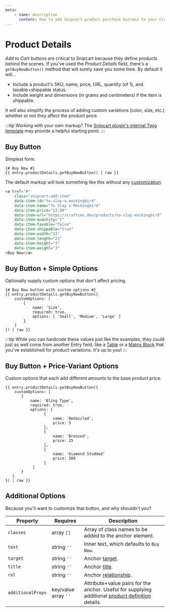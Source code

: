 ```yaml
---
meta:
    - name: description
      content: How to add Snipcart product purchase buttons to your Craft CMS frontend.
---
```


# Product Details

_Add to Cart_ buttons are critical to Snipcart because they define products behind the scenes. If you've used the _Product Details_ field, there's a `getBuyNowButton()` method that will surely save you some time. By default it will...

-   Include a product's SKU, name, price, URL, quantity (of 1), and taxable+shippable status.
-   Include weight and dimensions (in grams and centimeters) if the item is shippable.

It will also simplify the process of adding custom variations (color, size, etc.) whether or not they affect the product price.

:::tip
Working with your own markup? The [Snipcart plugin's internal Twig template](https://github.com/workingconcept/snipcart-craft-plugin/blob/master/src/templates/fields/front-end/buy-now.twig) may provide a helpful starting point.
:::

## Buy Button

Simplest form.

```twig
{# Buy Now #}
{{ entry.productDetails.getBuyNowButton() | raw }}
```

The default markup will look something like this without any [customization](/templating/fields.md#additional-options):

```html
<a href="#"
    class="snipcart-add-item"
    data-item-id="to-slay-a-mockingbird"
    data-item-name="To Slay a Mockingbird"
    data-item-price="12.99"
    data-item-url="https://craftcms.dev/products/to-slay-mockingbird"
    data-item-quantity="1"
    data-item-taxable="false"
    data-item-shippable="true"
    data-item-width="13"
    data-item-length="21"
    data-item-height="3"
    data-item-weight="3"
>Buy Now</a>
```

## Buy Button + Simple Options

Optionally supply custom options that don't affect pricing.

```twig
{# Buy Now button with custom options #}
{{ entry.productDetails.getBuyNowButton({
    customOptions: [
        {
            name: 'Size',
            required: true,
            options: [ 'Small', 'Medium', 'Large' ]
        }
    ]
}) | raw }}
```

:::tip
While you can hardcode these values just like the examples, they could just as well come from another Entry field, like a [Table](https://docs.craftcms.com/v3/table-fields.html#settings) or a [Matrix Block](https://docs.craftcms.com/v3/matrix-fields.html#settings) that you've established for product variations. It's up to you!
:::

## Buy Button + Price-Variant Options

Custom options that each add different amounts to the base product price.

```twig
{{ entry.productDetails.getBuyNowButton({
    customOptions: [
       {
           name: 'Bling Type',
           required: true,
           options: [
                 {
                     name: 'Bedazzled',
                     price: 5
                 },
                 {
                     name: 'Bronzed',
                     price: 25
                 },
                 {
                     name: 'Diamond Studded'
                     price: 500
                 }
            ]
       }
   ]
}) | raw }}
```

## Additional Options

Because you'll want to customize that button, and why shouldn't you?

| Property          | Requires             | Description                                                                                                                                                     |
| ----------------- | -------------------- | --------------------------------------------------------------------------------------------------------------------------------------------------------------- |
| `classes`         | array `[]`           | Array of class names to be added to the anchor element.                                                                                                         |
| `text`            | string `''`          | Inner text, which defaults to `Buy Now`.                                                                                                                        |
| `target`          | string `''`          | Anchor [target](https://www.w3schools.com/TAGs/att_a_target.asp).                                                                                               |
| `title`           | string `''`          | Anchor [title](https://www.w3schools.com/tags/att_title.asp).                                                                                                   |
| `rel`             | string `''`          | Anchor [relationship](https://www.w3schools.com/TAGs/att_a_rel.asp).                                                                                            |
| `additionalProps` | key/value array `''` | Attribute+value pairs for the anchor. Useful for supplying additional [product definition](https://docs.snipcart.com/configuration/product-definition) details. |
